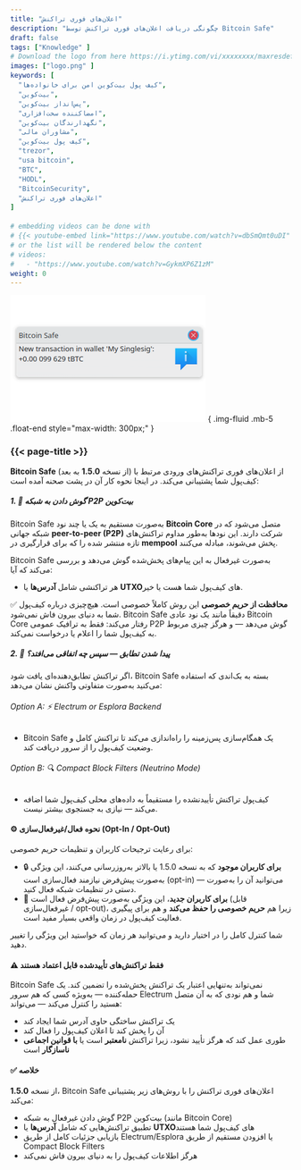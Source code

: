 ```yaml
---
title: "اعلان‌های فوری تراکنش"
description: "چگونگی دریافت اعلان‌های فوری تراکنش توسط Bitcoin Safe"
draft: false
tags: ["Knowledge" ]
# Download the logo from here https://i.ytimg.com/vi/xxxxxxxx/maxresdefault.jpg
images: ["logo.png" ]
keywords: [
  "کیف پول بیت‌کوین امن برای خانواده‌ها",
  "بیت‌کوین",
  "پس‌انداز بیت‌کوین",
  "امضاکننده سخت‌افزاری",
  "نگهدارندگان بیت‌کوین",
  "مشاوران مالی",
  "کیف پول بیت‌کوین",
  "trezor",
  "usa bitcoin",
  "BTC",
  "HODL",
  "BitcoinSecurity",
  "اعلان‌های فوری تراکنش"
]

# embedding videos can be done with 
# {{< youtube-embed link="https://www.youtube.com/watch?v=dbSmQmt0uDI" >}}
# or the list will be rendered below the content
# videos:
#   - "https://www.youtube.com/watch?v=GykmXP6Z1zM"
weight: 0
---
```




![](logo.png)
{ .img-fluid .mb-5 .float-end style="max-width: 300px;" }


### {{< page-title >}}  
 
  


**Bitcoin Safe** (از نسخه **1.5.0** به بعد) از اعلان‌های فوری تراکنش‌های ورودی مرتبط با کیف‌پول شما پشتیبانی می‌کند. در اینجا نحوه کار آن در پشت صحنه آمده است:



##### 1. 📡 گوش دادن به شبکه P2P بیت‌کوین

Bitcoin Safe به‌صورت مستقیم به یک یا چند نود **Bitcoin Core** متصل می‌شود که در شبکه جهانی **peer-to-peer (P2P)** شرکت دارند. این نودها به‌طور مداوم تراکنش‌های تازه منتشر شده را که برای قرارگیری در **mempool** پخش می‌شوند، مبادله می‌کنند.

Bitcoin Safe به‌صورت غیرفعال به این پیام‌های پخش‌شده گوش می‌دهد و بررسی می‌کند که آیا:

* هر تراکنشی شامل **آدرس‌ها** یا **UTXO**های کیف‌پول شما هست یا خیر.

✅ **محافظت از حریم خصوصی**
این روش کاملاً خصوصی است. هیچ‌چیزی درباره کیف‌پول شما به دنیای بیرون فاش نمی‌شود.
Bitcoin Safe دقیقاً مانند یک نود عادی Bitcoin Core رفتار می‌کند: فقط به ترافیک عمومی P2P گوش می‌دهد — و هرگز چیزی مربوط به کیف‌پول شما را اعلام یا درخواست نمی‌کند.



##### 2. 🧠 پیدا شدن تطابق — سپس چه اتفاقی می‌افتد؟

اگر تراکنش تطابق‌دهنده‌ای یافت شود، Bitcoin Safe بسته به بک‌اندی که استفاده می‌کنید به‌صورت متفاوتی واکنش نشان می‌دهد:

###### Option A: ⚡ Electrum or Esplora Backend

* Bitcoin Safe یک همگام‌سازی پس‌زمینه را راه‌اندازی می‌کند تا تراکنش کامل و وضعیت کیف‌پول را از سرور دریافت کند.

###### Option B: 🔍 Compact Block Filters (Neutrino Mode)

* کیف‌پول تراکنش تأییدنشده را مستقیماً به داده‌های محلی کیف‌پول شما اضافه می‌کند — نیازی به جستجوی بیشتر نیست.



#### ⚙️ نحوه فعال/غیرفعال‌سازی (Opt-In / Opt-Out)

برای رعایت ترجیحات کاربران و تنظیمات حریم خصوصی:

* 🔒 **برای کاربران موجود** که به نسخه 1.5.0 یا بالاتر به‌روزرسانی می‌کنند، این ویژگی به‌صورت پیش‌فرض نیازمند فعال‌سازی است (opt-in) — می‌توانید آن را به‌صورت دستی در تنظیمات شبکه فعال کنید.
* 🚀 **برای کاربران جدید**، این ویژگی به‌صورت پیش‌فرض فعال است (قابل غیرفعال‌سازی / opt-out)، زیرا هم **حریم خصوصی را حفظ می‌کند** و هم برای پیگیری فعالیت کیف‌پول در زمان واقعی بسیار مفید است.

شما کنترل کامل را در اختیار دارید و می‌توانید هر زمان که خواستید این ویژگی را تغییر دهید.
 
 


#### ⚠️ فقط تراکنش‌های تأییدشده قابل اعتماد هستند

Bitcoin Safe نمی‌تواند به‌تنهایی اعتبار یک تراکنش پخش‌شده را تضمین کند. یک حمله‌کننده — به‌ویژه کسی که هم سرور Electrum شما و هم نودی که به آن متصل هستید را کنترل می‌کند — می‌تواند:

* یک تراکنش ساختگی حاوی آدرس شما ایجاد کند
* آن را پخش کند تا اعلان کیف‌پول را فعال کند
* طوری عمل کند که هرگز تأیید نشود، زیرا تراکنش **نامعتبر** است یا **با قوانین اجماعی ناسازگار** است


  


#### ✅ خلاصه

از نسخه **1.5.0**، Bitcoin Safe اعلان‌های فوری تراکنش را با روش‌های زیر پشتیبانی می‌کند:

* گوش دادن غیرفعال به شبکه P2P بیت‌کوین (مانند Bitcoin Core)
* تطبیق تراکنش‌هایی که شامل **آدرس‌ها** یا **UTXO**های کیف‌پول شما هستند
* بازیابی جزئیات کامل از طریق Electrum/Esplora یا افزودن مستقیم از طریق Compact Block Filters
* هرگز اطلاعات کیف‌پول را به دنیای بیرون فاش نمی‌کند